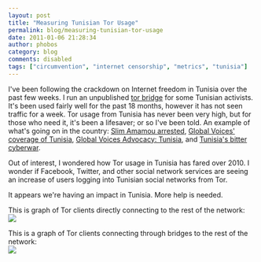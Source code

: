 ```yaml
---
layout: post
title: "Measuring Tunisian Tor Usage"
permalink: blog/measuring-tunisian-tor-usage
date: 2011-01-06 21:28:34
author: phobos
category: blog
comments: disabled
tags: ["circumvention", "internet censorship", "metrics", "tunisia"]
---
```


I've been following the crackdown on Internet freedom in Tunisia over the past few weeks. I run an unpublished [tor bridge](https://www.torproject.org/docs/bridges.html.en) for some Tunisian activists. It's been used fairly well for the past 18 months, however it has not seen traffic for a week. Tor usage from Tunisia has never been very high, but for those who need it, it's been a lifesaver; or so I've been told. An example of what's going on in the country: [Slim Amamou arrested](http://jilliancyork.com/2011/01/06/tunisian-blogger-slim-amamou-arrested/), [Global Voices' coverage of Tunisia](http://globalvoicesonline.org/specialcoverage/tunisia-uprising-201011/), [Global Voices Advocacy: Tunisia](http://advocacy.globalvoicesonline.org/categories/countries/tunisia/), and [Tunisia's bitter cyberwar](http://english.aljazeera.net/indepth/features/2011/01/20111614145839362.html).

Out of interest, I wondered how Tor usage in Tunisia has fared over 2010. I wonder if Facebook, Twitter, and other social network services are seeing an increase of users logging into Tunisian social networks from Tor.

It appears we're having an impact in Tunisia. More help is needed.

This is graph of Tor clients directly connecting to the rest of the network:  
 ![](https://blog.torproject.org/files/direct-users-2010-12-31-tn-2010-01-01.png)

This is a graph of Tor clients connecting through bridges to the rest of the network:  
 ![](https://blog.torproject.org/files/bridge-users-2010-12-31-tn-2010-01-01.png)
